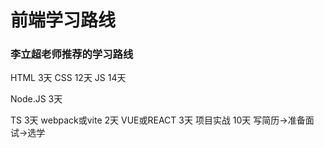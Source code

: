 # 前端学习路线
### 李立超老师推荐的学习路线

HTML 3天
CSS 12天
JS 14天

Node.JS 3天

TS 3天
webpack或vite 2天
VUE或REACT 3天
项目实战 10天
写简历->准备面试->选学